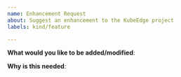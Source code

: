 ```yaml
---
name: Enhancement Request
about: Suggest an enhancement to the KubeEdge project
labels: kind/feature

---
```

<!-- Please only use this template for submitting enhancement requests -->

**What would you like to be added/modified**:

**Why is this needed**:
